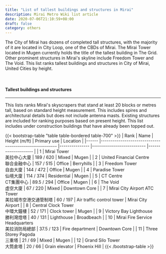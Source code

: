 ```yaml
---
title: "List of tallest buildings and structures in Mirai"
description: Mirai Metro Wiki list article
date: 2020-07-06T21:10:59+08:00
draft: false
category: others
---
```


The City of Mirai has dozens of completed tall structures, with the majority of it are located in City Loop, one of the CBDs of Mirai. The Mirai Tower located in Mugen currently holds the title of the tallest building in The Grid. Other prominent structures in Mirai's skyline include Freedom Tower and The Void. This list ranks tallest buildings and structures in City of Mirai, United Cities by height.

<br>

#### Tallest buildings and structures

---

This lists ranks Mirai's skyscrapers that stand at least 20 blocks or metres tall, based on standard height measurement. This includes spires and architectural details but does not include antenna masts. Existing structures are included for ranking purposes based on present height. This list includes under construction buildings that have already been topped out.

<div class="table-responsive">
{{< bootstrap-table "table table-bordered table-700" >}}
| Rank 	| Name                                                   	| Height (m/ft) 	| Primary use               	| Location           	|
|------	|--------------------------------------------------------	|---------------	|---------------------------	|--------------------	|
|   1  	| Mirai Tower<br>美拉中心大廈                            	| 189 / 620     	| Mixed                     	| Mugen              	|
|   2  	| United Financial Centre<br>聯合金融中心                	| 157 / 515     	| Office                    	| Berryhills         	|
|   3  	| Freedom Tower<br>自由大廈                              	| 144 / 472     	| Office                    	| Mugen              	|
|   4  	| Paradise Tower<br>仙境大廈                             	| 114 / 374     	| Residential               	| Mugen              	|
|   5  	| CT Centre<br>CT集團中心                                	| 89.5 / 294    	| Office                    	| Mugen              	|
|   6  	| The Void<br>虚空大廈                                   	| 67 / 220      	| Mixed                     	| Downtown Core      	|
|   7  	| Mirai City Airport ATC Tower<br>美拉城市空港交通管制塔 	| 60 / 197      	| Air traffic control tower 	| Mirai City Airport 	|
|   8  	| Central Clock Tower<br>中環大鐘樓                      	| 52 / 171      	| Clock tower               	| Mugen              	|
|   9  	| Victory Bay Lighthouse<br>勝利灣燈塔                   	| 40 / 131      	| Lighthouse                	| Broadbeach         	|
|  10  	| Mirai Fire Service Headquarters<br>美拉消防局總部      	| 37.5 / 123    	| Fire department           	| Downtown Core      	|
|  11  	| Three Storey Pagoda<br>三重塔                          	| 21 / 69       	| Mixed                     	| Mugen              	|
|  12  	| Grand Silo Tower<br>大筒倉塔                           	| 20 / 66       	| Grain elevator            	| Fhoenix Hill       	|
{{< /bootstrap-table >}}
</div>